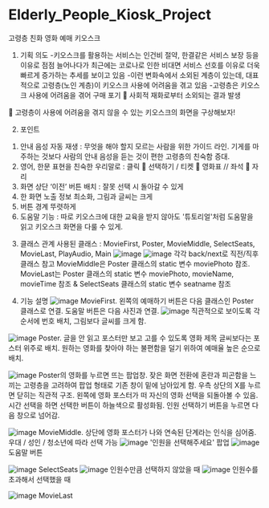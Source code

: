 # Elderly_People_Kiosk_Project

고령층 친화 영화 예매 키오스크

1) 기획 의도
-키오스크를 활용하는 서비스는 인건비 절약, 한결같은 서비스 보장 등을 이유로 점점 늘어나다가 최근에는 코로나로 인한 비대면 서비스 선호를 이유로 더욱 빠르게 증가하는 추세를 보이고 있음
-이런 변화속에서 소외된 계층이 있는데, 대표적으로 고령층(노인 계층)이 키오스크 사용에 어려움을 겪고 있음
-고령층은 키오스크 사용에 어려움을 겪어 구매 포기  사회적 재화로부터 소외되는 결과 발생

 고령층이 사용에 어려움을 겪지 않을 수 있는 키오스크의 화면을 구상해보자! 



2) 포인트
1. 안내 음성 자동 재생 : 무엇을 해야 할지 모르는 사람을 위한 가이드 라인. 기게를 마주하는 것보다 사람의 안내 음성을 듣는 것이 편한 고령층의 친숙함 증대.
2. 영어, 한문 표현을 친숙한 우리말로 : 클릭  선택하기 / 티켓  영화표 // 좌석  자리
3. 화면 상단 ‘이전’ 버튼 배치 : 잘못 선택 시 돌아갈 수 있게
4. 한 화면 노출 정보 최소화, 그림과 글씨는 크게 
5. 버튼 경계 뚜렷하게
6. 도움말 기능 : 따로 키오스크에 대한 교육을 받지 않아도 '튜토리얼'처럼 도움말을 읽고 키오스크 화면을 다룰 수 있게.



3) 클래스 관계
 사용된 클래스 : MovieFirst, Poster, MovieMiddle, SelectSeats, MovieLast, PlayAudio, Main
![image](https://user-images.githubusercontent.com/76686872/122487708-d6691180-d016-11eb-82f5-947c0bf3c9a0.png)
![image](https://user-images.githubusercontent.com/76686872/122487764-f7c9fd80-d016-11eb-83fe-a45b18ae4b6c.png)
각각 back/next로 직전/직후 클래스 참고
MovieMiddle은 Poster 클래스의 static 변수 moviePhoto 참조.
MovieLast는 Poster 클래스의 static 변수 moviePhoto, movieName, movieTime 참조 & SelectSeats 클래스의 static 변수 seatname 참조



4) 기능 설명
![image](https://user-images.githubusercontent.com/76686872/122488186-e9301600-d017-11eb-8868-77a9931f221f.png)
MovieFirst. 왼쪽의 예매하기 버튼은 다음 클래스인 Poster 클래스로 연결. 도움말 버튼은 다음 사진과 연결.
![image](https://user-images.githubusercontent.com/76686872/122488300-25fc0d00-d018-11eb-8549-af479bb2f73d.png)
직관적으로 보이도록 각 순서에 번호 배치, 그림보다 글씨를 크게 함.

![image](https://user-images.githubusercontent.com/76686872/122488207-ef25f700-d017-11eb-8f38-db492063a341.png)
Poster. 글을 안 읽고 포스터만 보고 고를 수 있도록 영화 제목 글씨보다는 포스터 위주로 배치. 원하는 영화를 찾아야 하는 불편함을 덜기 위하여 예매율 높은 순으로 배치.

![image](https://user-images.githubusercontent.com/76686872/122488214-f1885100-d017-11eb-90d4-da29f7522e5a.png)
Poster의 영화를 누르면 뜨는 팝업창. 잦은 화면 전환에 혼란과 피곤함을 느끼는 고령층을 고려하여 팝업 형태로 기존 창이 밑에 남아있게 함. 우측 상단의 X를 누르면 닫히는 직관적 구조. 
왼쪽에 영화 포스터가 떠 자신의 영화 선택을 되돌아볼 수 있음. 시간 선택을 하면 선택한 버튼이 하늘색으로 활성화됨. 인원 선택하기 버튼을 누르면 다음 창으로 넘어감.

![image](https://user-images.githubusercontent.com/76686872/122488218-f3eaab00-d017-11eb-94af-bc7705363a8a.png)
MovieMiddle. 상단에 영화 포스터가 나와 연속된 단계라는 인식을 심어줌. 우대 / 성인 / 청소년에 따라 선택 가능
![image](https://user-images.githubusercontent.com/76686872/122488702-fd284780-d018-11eb-8767-bb95ad870150.png)
'인원을 선택해주세요' 팝업
![image](https://user-images.githubusercontent.com/76686872/122488756-16c98f00-d019-11eb-8054-f58e7840bb8b.png)
도움말 버튼

![image](https://user-images.githubusercontent.com/76686872/122488222-f64d0500-d017-11eb-9f13-5267f965e7f6.png)
SelectSeats
![image](https://user-images.githubusercontent.com/76686872/122488785-2648d800-d019-11eb-84b5-c505fd3847a0.png)
인원수만큼 선택하지 않았을 때
![image](https://user-images.githubusercontent.com/76686872/122488809-32349a00-d019-11eb-9aec-872666c93a95.png)
인원수를 초과해서 선택했을 때

![image](https://user-images.githubusercontent.com/76686872/122488224-f816c880-d017-11eb-9d0d-d2150a6afacb.png)
MovieLast




